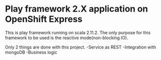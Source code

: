 Play framework 2.X application on OpenShift Express
============================

This is play framework running on scala 2.11.2. The only purpose for this framework to be used
is the reactive mode(non-blocking IO).

Only 2 things are done with this project.
-Service as REST
-Integration with mongoDB
-Business logic
